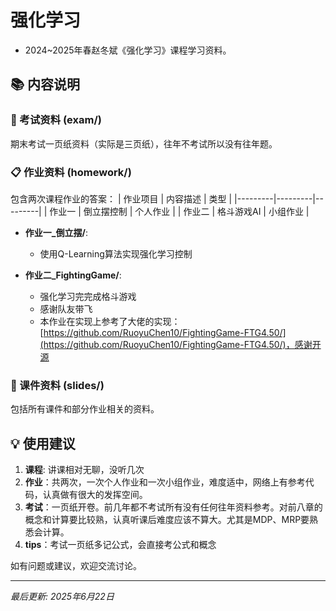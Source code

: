 # 强化学习
* 2024~2025年春赵冬斌《强化学习》课程学习资料。

## 📚 内容说明

### 📝 考试资料 (exam/)
期末考试一页纸资料（实际是三页纸），往年不考试所以没有往年题。

### 📋 作业资料 (homework/)
包含两次课程作业的答案：
| 作业项目 | 内容描述 | 类型 |
|---------|---------|---------|
| 作业一 | 倒立摆控制 | 个人作业 |
| 作业二 | 格斗游戏AI | 小组作业 |

- **作业一_倒立摆/**: 
  - 使用Q-Learning算法实现强化学习控制
  
- **作业二_FightingGame/**: 
  - 强化学习完完成格斗游戏
  - 感谢队友带飞
  - 本作业在实现上参考了大佬的实现：[https://github.com/RuoyuChen10/FightingGame-FTG4.50/](https://github.com/RuoyuChen10/FightingGame-FTG4.50/)，感谢开源

### 🎯 课件资料 (slides/)
包括所有课件和部分作业相关的资料。


## 💡 使用建议

1. **课程**: 讲课相对无聊，没听几次
2. **作业**：共两次，一次个人作业和一次小组作业，难度适中，网络上有参考代码，认真做有很大的发挥空间。
3. **考试**：一页纸开卷。前几年都不考试所有没有任何往年资料参考。对前八章的概念和计算要比较熟，认真听课后难度应该不算大。尤其是MDP、MRP要熟悉会计算。
4. **tips**：考试一页纸多记公式，会直接考公式和概念


如有问题或建议，欢迎交流讨论。

---
*最后更新: 2025年6月22日*
